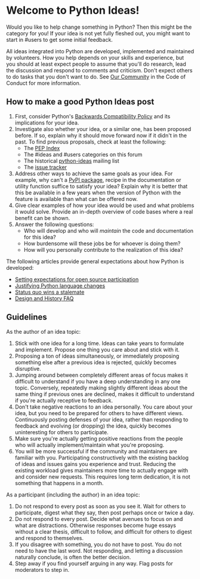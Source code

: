 # Welcome to Python Ideas!

Would you like to help change something in Python? Then this might be the category for you! If your idea is not yet fully fleshed out, you might want to start in #users to get some initial feedback.

All ideas integrated into Python are developed, implemented and maintained by volunteers. How you help depends on your skills and experience, but you should at least expect people to assume that you'll do research, lead the discussion and respond to comments and criticism. Don't expect others to do tasks that you don't want to do. See [Our Community](https://policies.python.org/python.org/code-of-conduct/#our-community) in the Code of Conduct for more information.

## How to make a good Python Ideas post

1. First, consider Python's [Backwards Compatibility Policy](https://peps.python.org/pep-0387) and its implications for your idea.
2. Investigate also whether your idea, or a similar one, has been proposed before. If so, explain why it should move forward now if it didn't in the past. To find previous proposals, check at least the following:
    - The [PEP Index](https://peps.python.org/pep-0000)
    - The #ideas and #users categories on this forum
    - The historical [python-ideas](https://mail.python.org/archives/list/python-ideas@python.org) mailing list
    - The [issue tracker](https://github.com/python/cpython/labels/type-feature)
3. Address other ways to achieve the same goals as your idea. For example, why can't a [PyPI package](https://pypi.org), recipe in the documentation or utility function suffice to satisfy your idea? Explain why it is better that this be available in a few years when the version of Python with the feature is available than what can be offered now.
4. Give clear examples of how your idea would be used and what problems it would solve. Provide an in-depth overview of code bases where a real benefit can be shown.
5. Answer the following questions:
    - Who will develop and who will *maintain* the code and documentation for this idea?
    - How burdensome will these jobs be for whoever is doing them?
    - How will you personally contribute to the realization of this idea?

The following articles provide general expectations about how Python is developed:

- [Setting expectations for open source participation](https://snarky.ca/setting-expectations-for-open-source-participation)
- [Justifying Python language changes](https://www.curiousefficiency.org/posts/2011/02/justifying-python-language-changes/)
- [Status quo wins a stalemate](https://www.curiousefficiency.org/posts/2011/02/status-quo-wins-stalemate/)
- [Design and History FAQ](https://docs.python.org/dev/faq/design.html)

## Guidelines

As the author of an idea topic:

1. Stick with one idea for a long time. Ideas can take years to formulate and implement. Propose one thing you care about and stick with it.
2. Proposing a ton of ideas simultaneously, or immediately proposing something else after a previous idea is rejected, quickly becomes disruptive.
3. Jumping around between completely different areas of focus makes it difficult to understand if you have a deep understanding in any one topic. Conversely, repeatedly making slightly different ideas about the same thing if previous ones are declined, makes it difficult to understand if you're actually receptive to feedback.
4. Don't take negative reactions to an idea personally. You care about your idea, but you need to be prepared for others to have different views. Continuously posting defenses of your idea, rather than responding to feedback and evolving (or dropping) the idea, quickly becomes uninteresting for others to participate.
5. Make sure you're actually getting positive reactions from the people who will actually implement/maintain what you're proposing.
6. You will be more successful if the community and maintainers are familiar with you. Participating constructively with the existing backlog of ideas and issues gains you experience and trust. Reducing the existing workload gives maintainers more time to actually engage with and consider new requests. This requires long term dedication, it is not something that happens in a month.

As a participant (including the author) in an idea topic:

1. Do not respond to every post as soon as you see it. Wait for others to participate, digest what they say, then post perhaps once or twice a day.
2. Do not respond to every post. Decide what avenues to focus on and what are distractions. Otherwise responses become huge essays without a clear thesis, difficult to follow, and difficult for others to digest and respond to themselves.
3. If you disagree with something, you do not have to post. You do not need to have the last word. Not responding, and letting a discussion naturally conclude, is often the better decision.
4. Step away if you find yourself arguing in any way. Flag posts for moderators to step in.
